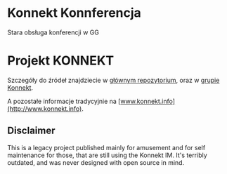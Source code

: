 Konnekt Konnferencja
====================

Stara obsługa konferencji w GG

# Projekt KONNEKT

Szczegóły do źródeł znajdziecie w [głównym repozytorium](https://github.com/Konnekt/konnekt), oraz w [grupie Konnekt](https://github.com/Konnekt).

A pozostałe informacje tradycyjnie na [www.konnekt.info](http://www.konnekt.info).


## Disclaimer

This is a legacy project published mainly for amusement and for self maintenance for those, that are still using the Konnekt IM.
It's terribly outdated, and was never designed with open source in mind.

